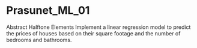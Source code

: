# Prasunet_ML_01
  Abstract Halftone Elements Implement a linear regression model to predict the prices of houses based on their square footage and the number of bedrooms and bathrooms.
